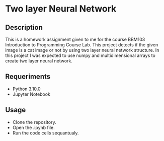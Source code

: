 # Two layer Neural Network
 ## Description
  This is a homework assignment given to me for the course BBM103 Introduction to Programming Course Lab.
  This project detects if the given image is a cat image or not by using two layer neural network structure.
  In this project I was expected to use numpy and multidimensional arrays to create two layer neural network. 
## Requeriments 
- Python 3.10.0
- Jupyter Notebook
## Usage
- Clone the repository.
- Open the .ipynb file.
- Run the code cells sequantualy.